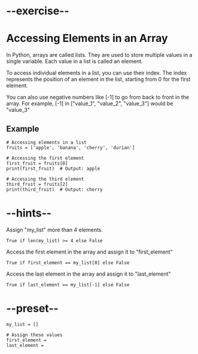 # --exercise--

# Accessing Elements in an Array

In Python, arrays are called lists. They are used to store multiple values in a single variable. Each value in a list is called an element.

To access individual elements in a list, you can use their index. The index represents the position of an element in the list, starting from 0 for the first element.

You can also use negative numbers like [-1] to go from back to front in the array. For example, [-1] in ["value_1", "value_2", "value_3"] would be "value_3"

## Example

```
# Accessing elements in a list
fruits = ['apple', 'banana', 'cherry', 'durian']

# Accessing the first element
first_fruit = fruits[0]
print(first_fruit)  # Output: apple

# Accessing the third element
third_fruit = fruits[2]
print(third_fruit)  # Output: cherry
```

# --hints--

Assign "my_list" more than 4 elements.

```
True if len(my_list) >= 4 else False
```

Access the first element in the array and assign it to "first_element"

```
True if first_element == my_list[0] else False
```

Access the last element in the array and assign it to "last_element"

```
True if last_element == my_list[-1] else False
```

# --preset--

```
my_list = []

# Assign these values
first_element = 
last_element = 
```